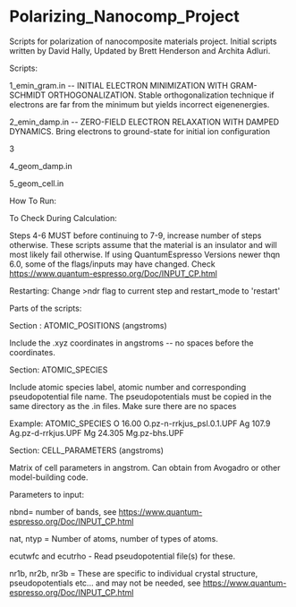 # Polarizing_Nanocomp_Project
 Scripts for polarization of nanocomposite materials project. Initial scripts written by David Hally, Updated by Brett Henderson and Archita Adluri.


Scripts:

1_emin_gram.in --  INITIAL ELECTRON MINIMIZATION WITH GRAM-SCHMIDT ORTHOGONALIZATION.
Stable orthogonalization technique if electrons are far from the minimum but yields incorrect eigenenergies.

2_emin_damp.in -- ZERO-FIELD ELECTRON RELAXATION WITH DAMPED DYNAMICS. Bring electrons to ground-state for initial ion configuration

3

4_geom_damp.in

5_geom_cell.in



How To Run:


To Check During Calculation:

Steps 4-6 MUST before continuing to 7-9, increase number of steps otherwise. These scripts assume that the material is an insulator and will most likely fail otherwise. If using QuantumEspresso Versions newer thqn 6.0, some of the flags/inputs may have changed. Check https://www.quantum-espresso.org/Doc/INPUT_CP.html

Restarting:
Change >ndr flag to current step and restart_mode to 'restart'

Parts of the scripts:

Section : ATOMIC_POSITIONS (angstroms)

Include the .xyz coordinates in angstroms -- no spaces before the coordinates.

Section: ATOMIC_SPECIES

Include atomic species label, atomic number and corresponding pseudopotential file name. The pseudopotentials must be copied in the same directory as the .in files. Make sure there are no spaces

Example:
ATOMIC_SPECIES
 O  16.00 O.pz-n-rrkjus_psl.0.1.UPF
 Ag 107.9 Ag.pz-d-rrkjus.UPF
 Mg 24.305 Mg.pz-bhs.UPF

Section: CELL_PARAMETERS (angstroms)

Matrix of cell parameters in angstrom. Can obtain from Avogadro or other model-building code.

Parameters to input:

nbnd= number of bands, see https://www.quantum-espresso.org/Doc/INPUT_CP.html

nat, ntyp  = Number of atoms, number of types of atoms.

ecutwfc and ecutrho - Read pseudopotential file(s) for these.

nr1b, nr2b, nr3b = These are specific to individual crystal structure, pseudopotentials etc... and may not be needed, see https://www.quantum-espresso.org/Doc/INPUT_CP.html
